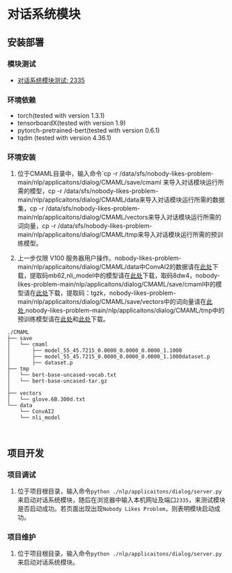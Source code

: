 # 对话系统模块

## 安装部署

### 模块测试
- [对话系统模块测试: 2335](http://101.124.42.4:2335)

### 环境依赖
- torch(tested with version 1.3.1)
- tensorboardX(tested with version 1.9)
- pytorch-pretrained-bert(tested with version 0.6.1)
- tqdm (tested with version 4.36.1)

### 环境安装
1. 位于CMAML目录中，输入命令`cp -r /data/sfs/nobody-likes-problem-main/nlp/applicaitons/dialog/CMAML/save/cmaml 来导入对话模块运行所需的模型，cp -r /data/sfs/nobody-likes-problem-main/nlp/applicaitons/dialog/CMAML/data来导入对话模块运行所需的数据集，cp -r /data/sfs/nobody-likes-problem-main/nlp/applicaitons/dialog/CMAML/vectors来导入对话模块运行所需的词向量，cp -r /data/sfs/nobody-likes-problem-main/nlp/applicaitons/dialog/CMAML/tmp来导入对话模块运行所需的预训练模型。

2. 上一步仅限 V100 服务器用户操作。nobody-likes-problem-main/nlp/applicaitons/dialog/CMAML/data中ConvAI2的数据请在[此处](https://pan.baidu.com/s/1AapbsWLtzv3adRatPmINSw)下载，提取码mb62,nli_model中的模型请在[此处](https://pan.baidu.com/s/1-9VLRDfy-Bf-pbGFRER0eA)下载，取码8dw4，nobody-likes-problem-main/nlp/applicaitons/dialog/CMAML/save/cmaml中的模型请在[此处](https://pan.baidu.com/s/1bTeaItGW0ScD5T4VgcSR_g)下载，提取码：tgzk，nobody-likes-problem-main/nlp/applicaitons/dialog/CMAML/save/vectors中的词向量请在[此处](http://nlp.stanford.edu/data/glove.6B.zip),nobody-likes-problem-main/nlp/applicaitons/dialog/CMAML/tmp中的预训练模型请在[此处](https://s3.amazonaws.com/models.huggingface.co/bert/bert-base-uncased.tar.gz)和[此处](https://s3.amazonaws.com/models.huggingface.co/bert/bert-base-uncased.vocab.txt)下载。

   

```
./CMAML
├── save
│   └── cmaml
│       ├── model_55_45.7215_0.0000_0.0000_0.0000_1.1000
│       ├── model_55_45.7215_0.0000_0.0000_0.0000_1.1000dataset.p
│       ├── dataset.p
├── tmp
│   └── bert-base-uncased-vocab.txt
│   └── bert-base-uncased-tar.gz
│   
├── vectors
│   └── glove.6B.300d.txt
└── data
    └── ConvAI2
    └── nli_model
 
    
```

## 项目开发

### 项目调试
1. 位于项目根目录，输入命令`python ./nlp/applicaitons/dialog/server.py`来启动对话系统模块，随后在浏览器中输入本机网址及端口`2335`，来测试模块是否启动成功。若页面出现出现`Nobody Likes Problem`，则表明模块启动成功。

### 项目维护
1. 位于项目根目录，输入命令`python ./nlp/applicaitons/dialog/server.py`来启动对话系统模块。

